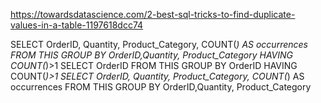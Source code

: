 https://towardsdatascience.com/2-best-sql-tricks-to-find-duplicate-values-in-a-table-1197618dcc74

SELECT OrderID, Quantity, Product_Category, COUNT(*) AS occurrences FROM THIS GROUP BY OrderID,Quantity, Product_Category HAVING COUNT(*)>1
SELECT OrderID FROM THIS GROUP BY OrderID HAVING COUNT(*)>1
SELECT OrderID, Quantity, Product_Category, COUNT(*) AS occurrences FROM THIS GROUP BY OrderID,Quantity, Product_Category